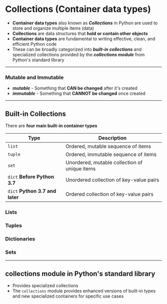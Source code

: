 # Collections (Container data types) 

- **Container data types** also known as ***Collections*** in Python are used to store and organize multiple items (data)
- **Collections** are data structures that **hold or contain other objects**
- **Container data types** are fundamental to writing effective, clean, and efficient Python code
- These can be broadly categorized into ***built-in collections*** and specialized collections provided by the ***collections module*** from Python's standard library

---
### Mutable and Immutable

- ***mutable*** - Something that **CAN be changed** after it's created
- ***immutable*** - Something that **CANNOT be changed** once created

---
## Built-in Collections

There are **four main built-in container types**

| Type                              | Description                                   |
| ----------------------------------| --------------------------------------------- |
| `list`                            | Ordered, mutable sequence of items            |
| `tuple`                           | Ordered, immutable sequence of items          |
| `set`                             | Unordered, mutable collection of unique items |
| `dict` **Before Python 3.7**      | Unordered collection of key-value pairs       |
| `dict` **Python 3.7 and later**   | Ordered collection of key-value pairs         |
### Lists

### Tuples

### Dictionaries

### Sets

---

## collections module in Python's standard library 
- Provides specialized collections
- The `collections` module provides enhanced versions of built-in types and new specialized containers for specific use cases

